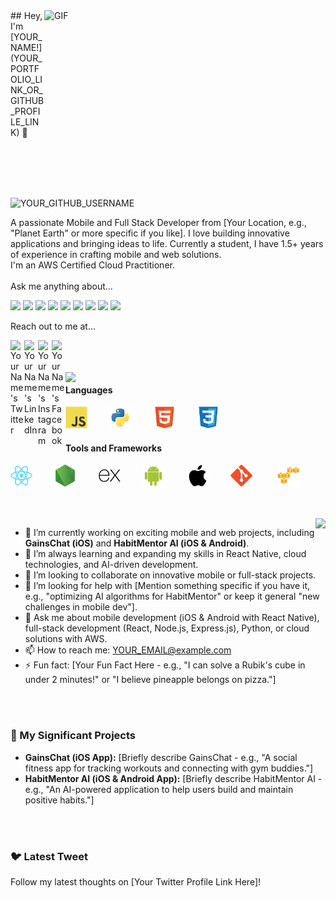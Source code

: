 <img align="right" alt="GIF" src="https://github.com/abhisheknaiidu/abhisheknaiidu/blob/master/code.gif?raw=true" width="450" height="300" />
## Hey, I'm [YOUR_NAME!](YOUR_PORTFOLIO_LINK_OR_GITHUB_PROFILE_LINK) 👋 <a align="left"> <img src="https://komarev.com/ghpvc/?username=YOUR_GITHUB_USERNAME&label=Views&color=blue&style=plastic" alt="YOUR_GITHUB_USERNAME" /> </a>

A passionate Mobile and Full Stack Developer from [Your Location, e.g., "Planet Earth" or more specific if you like]. I love building innovative applications and bringing ideas to life. Currently a student, I have 1.5+ years of experience in crafting mobile and web solutions.
<br/>
I'm an AWS Certified Cloud Practitioner.
<br/>
<br/>
Ask me anything about...

<img src='https://img.shields.io/badge/React_Native-%2320232a.svg?&style=for-the-badge&logo=react&logoColor=%2361DAFB' height='25'/> <img src='https://img.shields.io/badge/iOS-000000?style=for-the-badge&logo=ios&logoColor=white' height='25'/> <img src='https://img.shields.io/badge/Android-3DDC84?logo=android&logoColor=white&style=for-the-badge' height='25'/> <img src='https://img.shields.io/badge/javascript-%23323330.svg?&style=for-the-badge&logo=javascript&logoColor=%23F7DF1E' height='25'/> <img src='https://img.shields.io/badge/react-%2320232a.svg?&style=for-the-badge&logo=react&logoColor=%2361DAFB' height='25'/> <img src='https://img.shields.io/badge/Node.js-339933?style=for-the-badge&logo=nodedotjs&logoColor=white' height='25'/> <img src='https://img.shields.io/badge/Express.js-000000?style=for-the-badge&logo=express&logoColor=white' height='25'/> <img src='https://img.shields.io/badge/python-3670A0?style=for-the-badge&logo=python&logoColor=ffdd54' height='25'/> <img src='https://img.shields.io/badge/AWS-%23FF9900.svg?&style=for-the-badge&logo=amazon-aws&logoColor=white' height='25'/>


Reach out to me at...

<a href="YOUR_TWITTER_LINK">
  <img align="left" alt="Your Name's Twitter" width="22px" src="https://cdn.jsdelivr.net/npm/simple-icons@v3/icons/twitter.svg" />
</a><a href="YOUR_LINKEDIN_LINK">
  <img align="left" alt="Your Name's LinkedIn" width="22px" src="https://cdn.jsdelivr.net/npm/simple-icons@v3/icons/linkedin.svg" />
</a><a href="YOUR_INSTAGRAM_LINK">
  <img align="left" alt="Your Name's Instagram" width="22px" src="https://cdn.jsdelivr.net/npm/simple-icons@v3/icons/instagram.svg" />
</a><a href="YOUR_FACEBOOK_LINK">
  <img align="left" alt="Your Name's Facebook" width="22px" src="https://cdn.jsdelivr.net/npm/simple-icons@v3/icons/facebook.svg" />
</a>
<br/>
<br/>
<br/>
<img align="left" src="https://github-readme-stats.vercel.app/api?username=YOUR_GITHUB_USERNAME&show_icons=true&title_color=fff&icon_color=79ff97&text_color=9f9f9f&bg_color=151515"/>

#### Languages
<img src="https://raw.githubusercontent.com/devicons/devicon/master/icons/javascript/javascript-original.svg" height="35" alt="JavaScript">&nbsp;&nbsp;&nbsp;&nbsp;&nbsp;&nbsp;&nbsp;&nbsp;
<img src="https://raw.githubusercontent.com/devicons/devicon/master/icons/python/python-original.svg" height="35" alt="Python">&nbsp;&nbsp;&nbsp;&nbsp;&nbsp;&nbsp;&nbsp;&nbsp;
<img src="https://raw.githubusercontent.com/devicons/devicon/master/icons/html5/html5-original.svg" height="35" alt="HTML5">&nbsp;&nbsp;&nbsp;&nbsp;&nbsp;&nbsp;&nbsp;&nbsp;
<img src="https://raw.githubusercontent.com/devicons/devicon/master/icons/css3/css3-original.svg" height="35" alt="CSS3">&nbsp;&nbsp;&nbsp;&nbsp;&nbsp;&nbsp;&nbsp;&nbsp;

#### Tools and Frameworks
<img src="https://raw.githubusercontent.com/devicons/devicon/master/icons/react/react-original.svg" alt="React" height="35"/>&nbsp;&nbsp;&nbsp;&nbsp;&nbsp;&nbsp;&nbsp;&nbsp;
<img src="https://raw.githubusercontent.com/devicons/devicon/master/icons/nodejs/nodejs-original.svg" alt="Node.js" height="35"/>&nbsp;&nbsp;&nbsp;&nbsp;&nbsp;&nbsp;&nbsp;&nbsp;
<img src="https://raw.githubusercontent.com/devicons/devicon/master/icons/express/express-original.svg" alt="Express.js" height="35" style="background-color:white; border-radius:5px;">&nbsp;&nbsp;&nbsp;&nbsp;&nbsp;&nbsp;&nbsp;&nbsp;
<img src="https://raw.githubusercontent.com/devicons/devicon/master/icons/android/android-plain.svg" height="35" alt="Android"/>&nbsp;&nbsp;&nbsp;&nbsp;&nbsp;&nbsp;&nbsp;&nbsp;
<img src="https://raw.githubusercontent.com/devicons/devicon/master/icons/apple/apple-original.svg" height="35" alt="iOS"/>&nbsp;&nbsp;&nbsp;&nbsp;&nbsp;&nbsp;&nbsp;&nbsp;
<img src="https://raw.githubusercontent.com/devicons/devicon/master/icons/git/git-original.svg" width="35px" alt="Git">&nbsp;&nbsp;&nbsp;&nbsp;&nbsp;&nbsp;&nbsp;&nbsp;&nbsp;
<img src="https://raw.githubusercontent.com/devicons/devicon/master/icons/amazonwebservices/amazonwebservices-original.svg" width="35px" alt="AWS">&nbsp;&nbsp;&nbsp;&nbsp;&nbsp;&nbsp;&nbsp;&nbsp;&nbsp;

<br/>
<br/>

<a href="https://github.com/YOUR_GITHUB_USERNAME">
  <img align="right" src="https://github-readme-stats.vercel.app/api/top-langs/?username=YOUR_GITHUB_USERNAME&theme=light&hide_langs_below=1" />
</a>

- 🔭 I’m currently working on exciting mobile and web projects, including **GainsChat (iOS)** and **HabitMentor AI (iOS & Android)**.
- 🌱 I’m always learning and expanding my skills in React Native, cloud technologies, and AI-driven development.
- 👯 I’m looking to collaborate on innovative mobile or full-stack projects.
- 🤔 I’m looking for help with [Mention something specific if you have it, e.g., "optimizing AI algorithms for HabitMentor" or keep it general "new challenges in mobile dev"].
- 💬 Ask me about mobile development (iOS & Android with React Native), full-stack development (React, Node.js, Express.js), Python, or cloud solutions with AWS.
- 📫 How to reach me: YOUR_EMAIL@example.com
- ⚡ Fun fact: [Your Fun Fact Here - e.g., "I can solve a Rubik's cube in under 2 minutes!" or "I believe pineapple belongs on pizza."]

<br/>
<br/>

### 🚀 My Significant Projects

-   **GainsChat (iOS App):** [Briefly describe GainsChat - e.g., "A social fitness app for tracking workouts and connecting with gym buddies."]
-   **HabitMentor AI (iOS & Android App):** [Briefly describe HabitMentor AI - e.g., "An AI-powered application to help users build and maintain positive habits."]

<br/>
<br/>

### 🐦 Latest Tweet
Follow my latest thoughts on [Your Twitter Profile Link Here]!
<br><br>
